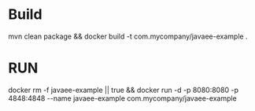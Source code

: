 # Build
mvn clean package && docker build -t com.mycompany/javaee-example .

# RUN

docker rm -f javaee-example || true && docker run -d -p 8080:8080 -p 4848:4848 --name javaee-example com.mycompany/javaee-example 
